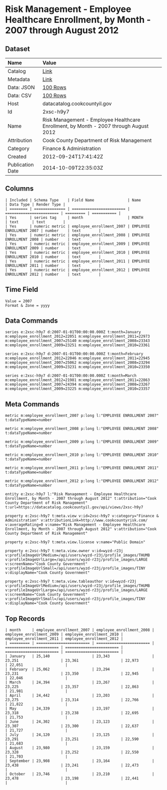 # Risk Management - Employee Healthcare Enrollment, by Month - 2007 through August 2012

## Dataset

| Name | Value |
| :--- | :---- |
| Catalog | [Link](https://catalog.data.gov/dataset/risk-management-employee-healthcare-enrollment-by-month-2007-through-august-2012-588e0) |
| Metadata | [Link](https://datacatalog.cookcountyil.gov/api/views/2xsc-h9y7) |
| Data: JSON | [100 Rows](https://datacatalog.cookcountyil.gov/api/views/2xsc-h9y7/rows.json?max_rows=100) |
| Data: CSV | [100 Rows](https://datacatalog.cookcountyil.gov/api/views/2xsc-h9y7/rows.csv?max_rows=100) |
| Host | datacatalog.cookcountyil.gov |
| Id | 2xsc-h9y7 |
| Name | Risk Management - Employee Healthcare Enrollment, by Month - 2007 through August 2012 |
| Attribution | Cook County Department of Risk Management |
| Category | Finance & Administration |
| Created | 2012-09-24T17:41:42Z |
| Publication Date | 2014-10-09T22:35:03Z |

## Columns

```ls
| Included | Schema Type    | Field Name               | Name                     | Data Type | Render Type |
| ======== | ============== | ======================== | ======================== | ========= | =========== |
| Yes      | series tag     | month                    | MONTH                    | text      | text        |
| Yes      | numeric metric | employee_enrollment_2007 | EMPLOYEE ENROLLMENT 2007 | number    | text        |
| Yes      | numeric metric | employee_enrollment_2008 | EMPLOYEE ENROLLMENT 2008 | number    | text        |
| Yes      | numeric metric | employee_enrollment_2009 | EMPLOYEE ENROLLMENT 2009 | number    | text        |
| Yes      | numeric metric | employee_enrollment_2010 | EMPLOYEE ENROLLMENT 2010 | number    | text        |
| Yes      | numeric metric | employee_enrollment_2011 | EMPLOYEE ENROLLMENT 2011 | number    | text        |
| Yes      | numeric metric | employee_enrollment_2012 | EMPLOYEE ENROLLMENT 2012 | number    | text        |
```

## Time Field

```ls
Value = 2007
Format & Zone = yyyy
```

## Data Commands

```ls
series e:2xsc-h9y7 d:2007-01-01T00:00:00.000Z t:month=January m:employee_enrollment_2012=22051 m:employee_enrollment_2011=22973 m:employee_enrollment_2007=25140 m:employee_enrollment_2008=23343 m:employee_enrollment_2009=23251 m:employee_enrollment_2010=23361

series e:2xsc-h9y7 d:2007-01-01T00:00:00.000Z t:month=February m:employee_enrollment_2012=22046 m:employee_enrollment_2011=22945 m:employee_enrollment_2007=25062 m:employee_enrollment_2008=23294 m:employee_enrollment_2009=23231 m:employee_enrollment_2010=23350

series e:2xsc-h9y7 d:2007-01-01T00:00:00.000Z t:month=March m:employee_enrollment_2012=21981 m:employee_enrollment_2011=22863 m:employee_enrollment_2007=24394 m:employee_enrollment_2008=23267 m:employee_enrollment_2009=23225 m:employee_enrollment_2010=23357
```

## Meta Commands

```ls
metric m:employee_enrollment_2007 p:long l:"EMPLOYEE ENROLLMENT 2007" t:dataTypeName=number

metric m:employee_enrollment_2008 p:long l:"EMPLOYEE ENROLLMENT 2008" t:dataTypeName=number

metric m:employee_enrollment_2009 p:long l:"EMPLOYEE ENROLLMENT 2009" t:dataTypeName=number

metric m:employee_enrollment_2010 p:long l:"EMPLOYEE ENROLLMENT 2010" t:dataTypeName=number

metric m:employee_enrollment_2011 p:long l:"EMPLOYEE ENROLLMENT 2011" t:dataTypeName=number

metric m:employee_enrollment_2012 p:long l:"EMPLOYEE ENROLLMENT 2012" t:dataTypeName=number

entity e:2xsc-h9y7 l:"Risk Management - Employee Healthcare Enrollment, by Month - 2007 through August 2012" t:attribution="Cook County Department of Risk Management" t:url=https://datacatalog.cookcountyil.gov/api/views/2xsc-h9y7

property e:2xsc-h9y7 t:meta.view v:id=2xsc-h9y7 v:category="Finance & Administration" v:attributionLink=http://www.cookcountyrisk.com/ v:averageRating=0 v:name="Risk Management - Employee Healthcare Enrollment, by Month - 2007 through August 2012" v:attribution="Cook County Department of Risk Management"

property e:2xsc-h9y7 t:meta.view.license v:name="Public Domain"

property e:2xsc-h9y7 t:meta.view.owner v:id=wyzd-r23j v:profileImageUrlMedium=/api/users/wyzd-r23j/profile_images/THUMB v:profileImageUrlLarge=/api/users/wyzd-r23j/profile_images/LARGE v:screenName="Cook County Government" v:profileImageUrlSmall=/api/users/wyzd-r23j/profile_images/TINY v:displayName="Cook County Government"

property e:2xsc-h9y7 t:meta.view.tableauthor v:id=wyzd-r23j v:profileImageUrlMedium=/api/users/wyzd-r23j/profile_images/THUMB v:profileImageUrlLarge=/api/users/wyzd-r23j/profile_images/LARGE v:screenName="Cook County Government" v:profileImageUrlSmall=/api/users/wyzd-r23j/profile_images/TINY v:displayName="Cook County Government"
```

## Top Records

```ls
| month     | employee_enrollment_2007 | employee_enrollment_2008 | employee_enrollment_2009 | employee_enrollment_2010 | employee_enrollment_2011 | employee_enrollment_2012 | 
| ========= | ======================== | ======================== | ======================== | ======================== | ======================== | ======================== | 
| January   | 25,140                   | 23,343                   | 23,251                   | 23,361                   | 22,973                   | 22,051                   | 
| February  | 25,062                   | 23,294                   | 23,231                   | 23,350                   | 22,945                   | 22,046                   | 
| March     | 24,394                   | 23,267                   | 23,225                   | 23,357                   | 22,863                   | 21,981                   | 
| April     | 24,442                   | 23,203                   | 23,275                   | 23,314                   | 22,766                   | 21,822                   | 
| May       | 24,339                   | 23,197                   | 23,318                   | 23,238                   | 22,695                   | 21,753                   | 
| June      | 24,302                   | 23,123                   | 23,307                   | 23,300                   | 22,637                   | 21,727                   | 
| July      | 24,120                   | 23,125                   | 23,291                   | 23,251                   | 22,590                   | 21,683                   | 
| August    | 23,980                   | 23,159                   | 23,328                   | 23,252                   | 22,550                   | 21,703                   | 
| September | 23,908                   | 23,164                   | 23,438                   | 23,241                   | 22,473                   |                          | 
| October   | 23,746                   | 23,210                   | 23,478                   | 23,198                   | 22,441                   |                          | 
```